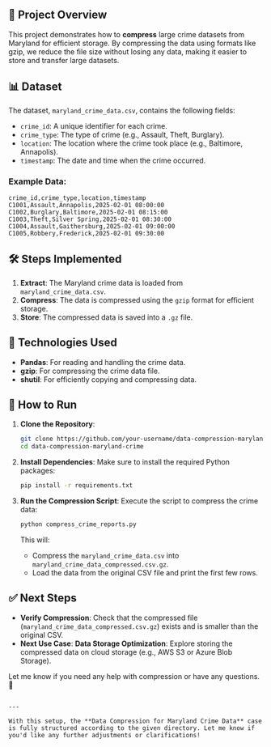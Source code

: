 ## 📌 Project Overview
This project demonstrates how to **compress** large crime datasets from Maryland for efficient storage. By compressing the data using formats like gzip, we reduce the file size without losing any data, making it easier to store and transfer large datasets.

## 📊 Dataset
The dataset, `maryland_crime_data.csv`, contains the following fields:
- `crime_id`: A unique identifier for each crime.
- `crime_type`: The type of crime (e.g., Assault, Theft, Burglary).
- `location`: The location where the crime took place (e.g., Baltimore, Annapolis).
- `timestamp`: The date and time when the crime occurred.

### Example Data:
```csv
crime_id,crime_type,location,timestamp
C1001,Assault,Annapolis,2025-02-01 08:00:00
C1002,Burglary,Baltimore,2025-02-01 08:15:00
C1003,Theft,Silver Spring,2025-02-01 08:30:00
C1004,Assault,Gaithersburg,2025-02-01 09:00:00
C1005,Robbery,Frederick,2025-02-01 09:30:00
```

## 🛠️ Steps Implemented
1. **Extract**: The Maryland crime data is loaded from `maryland_crime_data.csv`.
2. **Compress**: The data is compressed using the `gzip` format for efficient storage.
3. **Store**: The compressed data is saved into a `.gz` file.

## 🚀 Technologies Used
- **Pandas**: For reading and handling the crime data.
- **gzip**: For compressing the crime data file.
- **shutil**: For efficiently copying and compressing data.

## 🔧 How to Run
1. **Clone the Repository**:
   ```sh
   git clone https://github.com/your-username/data-compression-maryland-crime.git
   cd data-compression-maryland-crime
   ```

2. **Install Dependencies**:
   Make sure to install the required Python packages:
   ```sh
   pip install -r requirements.txt
   ```

3. **Run the Compression Script**:
   Execute the script to compress the crime data:
   ```sh
   python compress_crime_reports.py
   ```

   This will:
   - Compress the `maryland_crime_data.csv` into `maryland_crime_data_compressed.csv.gz`.
   - Load the data from the original CSV file and print the first few rows.

## ✅ Next Steps
- **Verify Compression**: Check that the compressed file (`maryland_crime_data_compressed.csv.gz`) exists and is smaller than the original CSV.
- **Next Use Case**: **Data Storage Optimization**: Explore storing the compressed data on cloud storage (e.g., AWS S3 or Azure Blob Storage).

Let me know if you need any help with compression or have any questions. 🚀
```

---

With this setup, the **Data Compression for Maryland Crime Data** case is fully structured according to the given directory. Let me know if you'd like any further adjustments or clarifications!
